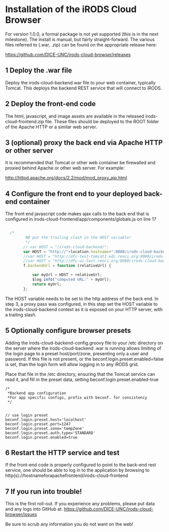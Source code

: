 # Installation of the iRODS Cloud Browser

For version 1.0.0, a formal package is not yet supported (this is in the next milestone).  The install is manual, but fairly straight-forward.  The
various files referred to (.war, .zip) can be found on the appropriate release here:

https://github.com/DICE-UNC/irods-cloud-browser/releases

## 1 Deploy the .war file

Deploy the irods-cloud-backend.war file to your web container, typically Tomcat.  This deploys the backend REST service that will connect to iRODS.

## 2 Deploy the front-end code

The html, javascript, and image assets are available in the released irods-cloud-frontend.zip file.  These files should be deployed to the ROOT folder of the Apache HTTP or a similar web server.  


## 3 (optional) proxy the back end via Apache HTTP or other server

It is recommended that Tomcat or other web container be firewalled and proxied behind Apache or other web server.  For example:

http://httpd.apache.org/docs/2.2/mod/mod_proxy_ajp.html


## 4 Configure the front end to your deployed back-end container

The front end javascript code makes ajax calls to the back end that is configured in irods-cloud-frontend/app/components/globals.js on 
line 17

```Javascript

  /*
         NB put the trailing slash in the HOST variable!
         */
        // var HOST = "/irods-cloud-backend/";
        var HOST = "http://"+location.hostname+":8080/irods-cloud-backend/";
        //var HOST = "http://dfc-test-tomcat1.edc.renci.org:8080/irods-cloud-backend/";
        //var HOST = "http://dfc-ui-test.renci.org:8080/irods-cloud-backend/";
        f.backendUrl = function (relativeUrl) {

            var myUrl = HOST + relativeUrl;
            $log.info("computed URL:" + myUrl);
            return myUrl;
        };


```

The HOST variable needs to be set to the http address of the back end. In step 3, a proxy pass was configured, in this step
 set the HOST variable to the irods-cloud-backend context as it is exposed on your HTTP server, with a trailing slash.
 
 
## 5 Optionally configure browser presets

Adding the irods-cloud-backend-config.groovy file to your /etc directory on the server where the irods-cloud-backend .war 
is running allows limiting of the login page to a preset host/port/zone, presenting only a user and password.  If this
file is not present, or the beconf.login.preset.enabled=false is set, than the login form will allow logging in to any iRODS 
grid.

Place that file in the /etc directory, ensuring that the Tomcat service can read it, and fill in the preset data, setting beconf.login.preset.enabled-true

```
/*
 *Backend app configuration
 *For app specific configs, prefix with beconf. for consistency 
 */


// use login preset
beconf.login.preset.host='localhost'
beconf.login.preset.port=1247
beconf.login.preset.zone='tempZone'
beconf.login.preset.auth.type='STANDARD'
beconf.login.preset.enabled=true

```

## 6 Restart the HTTP service and test

If the front-end code is properly configured to point to the back-end rest service, one should be able to log in to the application
by browsing to http(s)://hostnameforapachefrontend/irods-cloud-frontend

## 7 If you run into trouble!

This is the first roll-out.  If you experience any problems, please put data and any logs into GitHub at:
https://github.com/DICE-UNC/irods-cloud-browser/issues


Be sure to scrub any information you do not want on the web!  
